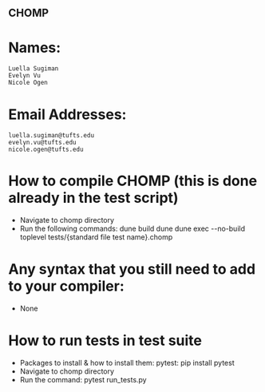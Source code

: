 ## CHOMP ##
# Names: 
    Luella Sugiman
    Evelyn Vu
    Nicole Ogen
# Email Addresses: 
    luella.sugiman@tufts.edu
    evelyn.vu@tufts.edu
    nicole.ogen@tufts.edu

# How to compile CHOMP (this is done already in the test script)
- Navigate to chomp directory
- Run the following commands:
    dune build
    dune dune exec --no-build toplevel tests/{standard file test name}.chomp

# Any syntax that you still need to add to your compiler:
- None

# How to run tests in test suite
- Packages to install & how to install them:
    pytest: pip install pytest
- Navigate to chomp directory
- Run the command:
    pytest run_tests.py